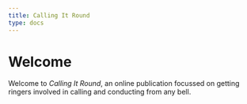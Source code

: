 ```yaml
---
title: Calling It Round 
type: docs
---
```


# Welcome 

Welcome to _Calling It Round_, an online publication focussed on getting ringers involved in calling and conducting from any bell.

